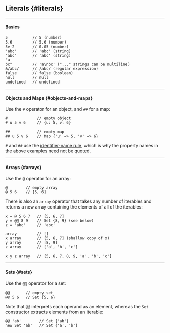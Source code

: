 ## Literals {#literals}

---

#### Basics 

```
5           // 5 (number)
5.6         // 5.6 (number)
5e-2        // 0.05 (number)
'abc'       // 'abc' (string)
"abc"       // 'abc' (string)
"a
bc"         // 'a\nbc' ("..." strings can be multiline)
&/abc/      // /abc/ (regular expression)
false       // false (boolean)
null        // null
undefined   // undefined
```

---

#### Objects and Maps {#objects-and-maps}

Use the `#` operator for an object, and `##` for a map:

```
#             // empty object
# u 5 v 6     // {u: 5, v: 6}

##            // empty map
## u 5 v 6    // Map {'u' => 5, 'v' => 6}
```

`#` and `##` use the [identifier-name rule](#identifier-name-rule), which is why the property names in the above examples need not be quoted.

---

#### Arrays {#arrays}

Use the `@` operator for an array:

```
@        // empty array
@ 5 6    // [5, 6]
```

There is also an `array` operator that takes any number of iterables and returns a new array containing the elements of all of the iterables:

```
x = @ 5 6 7   // [5, 6, 7]
y = @@ 8 9    // Set {8, 9} (see below)
z = 'abc'     // 'abc'

array         // []
x array       // [5, 6, 7] (shallow copy of x)  
y array       // [8, 9]  
z array       // ['a', 'b', 'c']

x y z array   // [5, 6, 7, 8, 9, 'a', 'b', 'c']
```

---

#### Sets {#sets}

 Use the `@@` operator for a set:

```
@@       // empty set
@@ 5 6   // Set {5, 6}
```

Note that `@@` interprets each operand as an element, whereas the `Set` constructor extracts elements from an iterable:

```
@@ 'ab'        // Set {'ab'}
new Set 'ab'   // Set {'a', 'b'}
```